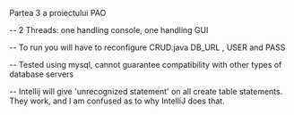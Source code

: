 Partea 3 a proiectului PAO

-- 2 Threads: one handling console, one handling GUI

-- To run you will have to reconfigure CRUD.java DB_URL , USER and PASS

-- Tested using mysql, cannot guarantee compatibility with other types of database servers

-- Intellij will give 'unrecognized statement' on all create table statements. They work, and I am confused as to why IntelliJ does that.
